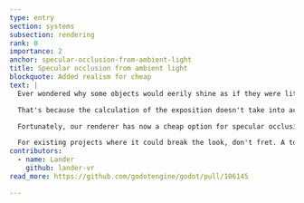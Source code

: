```yaml
---
type: entry
section: systems
subsection: rendering
rank: 0
importance: 2
anchor: specular-occlusion-from-ambient-light
title: Specular occlusion from ambient light
blockquote: Added realism for cheap
text: |
  Ever wondered why some objects would eerily shine as if they were lit in an occluded area where they shouldn't?

  That's because the calculation of the exposition doesn't take into account ambient light and other parameters.

  Fortunately, our renderer has now a cheap option for specular occlusion that should fix this issue.

  For existing projects where it could break the look, don't fret. A toggle is available in the project settings
contributors:
  - name: Lander
    github: lander-vr
read_more: https://github.com/godotengine/godot/pull/106145

---
```

